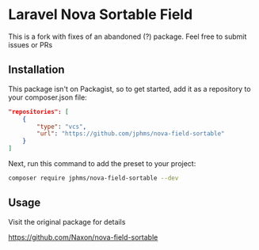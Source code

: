 # Laravel Nova Sortable Field
This is a fork with fixes of an abandoned (?) package.
Feel free to submit issues or PRs

## Installation

This package isn't on Packagist, so to get started, add it as a repository to your composer.json file:
```json
"repositories": [
    {
        "type": "vcs",
        "url": "https://github.com/jphms/nova-field-sortable"
    }
]
```
Next, run this command to add the preset to your project:

```bash
composer require jphms/nova-field-sortable --dev
```

## Usage

Visit the original package for details

https://github.com/Naxon/nova-field-sortable
